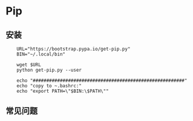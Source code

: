 # Pip

## 安装

        URL="https://bootstrap.pypa.io/get-pip.py"
        BIN="~/.local/bin"

        wget $URL
        python get-pip.py --user

        echo "########################################################"
        echo "copy to ~.bashrc:"
        echo "export PATH=\"$BIN:\$PATH\""

## 常见问题
